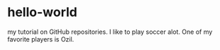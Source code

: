 # hello-world
my tutorial on GitHub repositories.
I like to play soccer alot. One of my favorite players is Ozil.
